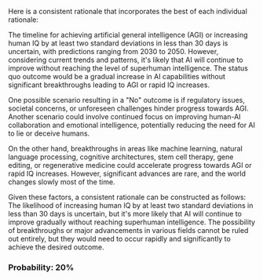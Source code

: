 Here is a consistent rationale that incorporates the best of each individual rationale:

The timeline for achieving artificial general intelligence (AGI) or increasing human IQ by at least two standard deviations in less than 30 days is uncertain, with predictions ranging from 2030 to 2050. However, considering current trends and patterns, it's likely that AI will continue to improve without reaching the level of superhuman intelligence. The status quo outcome would be a gradual increase in AI capabilities without significant breakthroughs leading to AGI or rapid IQ increases.

One possible scenario resulting in a "No" outcome is if regulatory issues, societal concerns, or unforeseen challenges hinder progress towards AGI. Another scenario could involve continued focus on improving human-AI collaboration and emotional intelligence, potentially reducing the need for AI to lie or deceive humans.

On the other hand, breakthroughs in areas like machine learning, natural language processing, cognitive architectures, stem cell therapy, gene editing, or regenerative medicine could accelerate progress towards AGI or rapid IQ increases. However, significant advances are rare, and the world changes slowly most of the time.

Given these factors, a consistent rationale can be constructed as follows: The likelihood of increasing human IQ by at least two standard deviations in less than 30 days is uncertain, but it's more likely that AI will continue to improve gradually without reaching superhuman intelligence. The possibility of breakthroughs or major advancements in various fields cannot be ruled out entirely, but they would need to occur rapidly and significantly to achieve the desired outcome.

### Probability: 20%